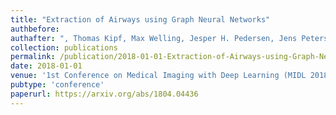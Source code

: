 ```yaml
---
title: "Extraction of Airways using Graph Neural Networks"
authbefore: 
authafter: ", Thomas Kipf, Max Welling, Jesper H. Pedersen, Jens Petersen, Marleen de Bruijne"
collection: publications
permalink: /publication/2018-01-01-Extraction-of-Airways-using-Graph-Neural-Networks
date: 2018-01-01
venue: '1st Conference on Medical Imaging with Deep Learning (MIDL 2018), Amsterdam.'
pubtype: 'conference'
paperurl: https://arxiv.org/abs/1804.04436
---
```

